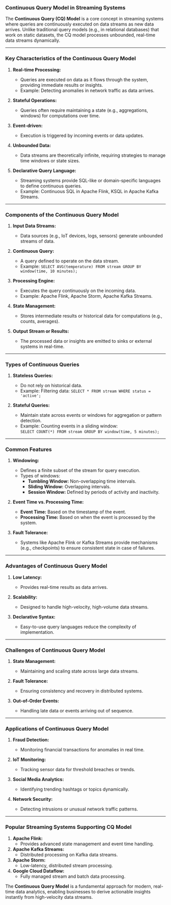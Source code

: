 ### **Continuous Query Model in Streaming Systems**

The **Continuous Query (CQ) Model** is a core concept in streaming systems where queries are continuously executed on data streams as new data arrives. Unlike traditional query models (e.g., in relational databases) that work on static datasets, the CQ model processes unbounded, real-time data streams dynamically.

---

### **Key Characteristics of the Continuous Query Model**

1. **Real-time Processing:**
   - Queries are executed on data as it flows through the system, providing immediate results or insights.
   - Example: Detecting anomalies in network traffic as data arrives.

2. **Stateful Operations:**
   - Queries often require maintaining a state (e.g., aggregations, windows) for computations over time.

3. **Event-driven:**
   - Execution is triggered by incoming events or data updates.

4. **Unbounded Data:**
   - Data streams are theoretically infinite, requiring strategies to manage time windows or state sizes.

5. **Declarative Query Language:**
   - Streaming systems provide SQL-like or domain-specific languages to define continuous queries.  
   - Example: Continuous SQL in Apache Flink, KSQL in Apache Kafka Streams.

---

### **Components of the Continuous Query Model**

1. **Input Data Streams:**
   - Data sources (e.g., IoT devices, logs, sensors) generate unbounded streams of data.

2. **Continuous Query:**
   - A query defined to operate on the data stream.  
   - Example: `SELECT AVG(temperature) FROM stream GROUP BY window(time, 10 minutes);`

3. **Processing Engine:**
   - Executes the query continuously on the incoming data.  
   - Example: Apache Flink, Apache Storm, Apache Kafka Streams.

4. **State Management:**
   - Stores intermediate results or historical data for computations (e.g., counts, averages).

5. **Output Stream or Results:**
   - The processed data or insights are emitted to sinks or external systems in real-time.

---

### **Types of Continuous Queries**

1. **Stateless Queries:**
   - Do not rely on historical data.  
   - Example: Filtering data: `SELECT * FROM stream WHERE status = 'active';`

2. **Stateful Queries:**
   - Maintain state across events or windows for aggregation or pattern detection.  
   - Example: Counting events in a sliding window:  
     `SELECT COUNT(*) FROM stream GROUP BY window(time, 5 minutes);`

---

### **Common Features**

1. **Windowing:**
   - Defines a finite subset of the stream for query execution.  
   - Types of windows:
     - **Tumbling Window:** Non-overlapping time intervals.  
     - **Sliding Window:** Overlapping intervals.  
     - **Session Window:** Defined by periods of activity and inactivity.

2. **Event Time vs. Processing Time:**
   - **Event Time:** Based on the timestamp of the event.  
   - **Processing Time:** Based on when the event is processed by the system.

3. **Fault Tolerance:**
   - Systems like Apache Flink or Kafka Streams provide mechanisms (e.g., checkpoints) to ensure consistent state in case of failures.

---

### **Advantages of Continuous Query Model**

1. **Low Latency:**  
   - Provides real-time results as data arrives.

2. **Scalability:**  
   - Designed to handle high-velocity, high-volume data streams.

3. **Declarative Syntax:**  
   - Easy-to-use query languages reduce the complexity of implementation.

---

### **Challenges of Continuous Query Model**

1. **State Management:**  
   - Maintaining and scaling state across large data streams.

2. **Fault Tolerance:**  
   - Ensuring consistency and recovery in distributed systems.

3. **Out-of-Order Events:**  
   - Handling late data or events arriving out of sequence.

---

### **Applications of Continuous Query Model**

1. **Fraud Detection:**
   - Monitoring financial transactions for anomalies in real time.

2. **IoT Monitoring:**
   - Tracking sensor data for threshold breaches or trends.

3. **Social Media Analytics:**
   - Identifying trending hashtags or topics dynamically.

4. **Network Security:**
   - Detecting intrusions or unusual network traffic patterns.

---

### **Popular Streaming Systems Supporting CQ Model**

1. **Apache Flink:**  
   - Provides advanced state management and event time handling.
2. **Apache Kafka Streams:**  
   - Distributed processing on Kafka data streams.
3. **Apache Storm:**  
   - Low-latency, distributed stream processing.
4. **Google Cloud Dataflow:**  
   - Fully managed stream and batch data processing.

The **Continuous Query Model** is a fundamental approach for modern, real-time data analytics, enabling businesses to derive actionable insights instantly from high-velocity data streams.
